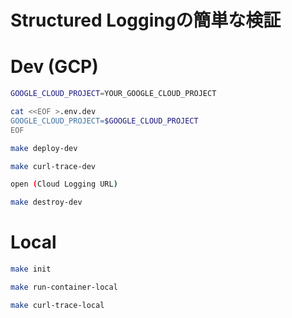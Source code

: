 # Structured Loggingの簡単な検証


# Dev (GCP)
```bash
GOOGLE_CLOUD_PROJECT=YOUR_GOOGLE_CLOUD_PROJECT

cat <<EOF >.env.dev
GOOGLE_CLOUD_PROJECT=$GOOGLE_CLOUD_PROJECT
EOF
```

```bash
make deploy-dev
```

```bash
make curl-trace-dev

open (Cloud Logging URL)
```

```bash
make destroy-dev
```


# Local
```bash
make init

make run-container-local
```

```bash
make curl-trace-local
```
